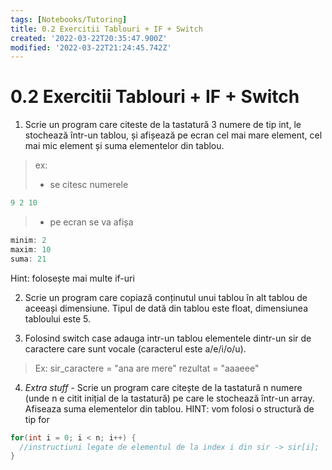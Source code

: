 ```yaml
---
tags: [Notebooks/Tutoring]
title: 0.2 Exercitii Tablouri + IF + Switch
created: '2022-03-22T20:35:47.900Z'
modified: '2022-03-22T21:24:45.742Z'
---
```


# 0.2 Exercitii Tablouri + IF + Switch

1. Scrie un program care citeste de la tastatură 3 numere de tip int, le stochează într-un tablou, și afișează pe ecran cel mai mare element, cel mai mic element și suma elementelor din tablou.

> ex:
>  - se citesc numerele
```c
9 2 10
```
>  - pe ecran se va afișa
```c
minim: 2 
maxim: 10 
suma: 21
```
Hint: folosește mai multe if-uri

2. Scrie un program care copiază conținutul unui tablou în alt tablou de aceeași dimensiune. Tipul de dată din tablou este float, dimensiunea tabloului este 5.

3. Folosind switch case adauga intr-un tablou elementele dintr-un sir de caractere care sunt vocale (caracterul este a/e/i/o/u). 
>Ex:
> sir_caractere = "ana are mere"
> rezultat = "aaaeee"

4. *Extra stuff* - Scrie un program care citește de la tastatură n numere (unde n e citit inițial de la tastatură) pe care le stochează într-un array. Afiseaza suma elementelor din tablou.
HINT: vom folosi o structură de tip for
```c
for(int i = 0; i < n; i++) {
  //instructiuni legate de elementul de la index i din sir -> sir[i];
}
```


